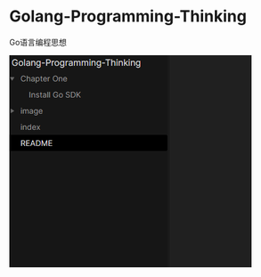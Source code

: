 # Golang-Programming-Thinking
Go语言编程思想



![](https://raw.githubusercontent.com/Yorick-Sam/Golang-Programming-Thinking/master/image/20211016124604.png)
